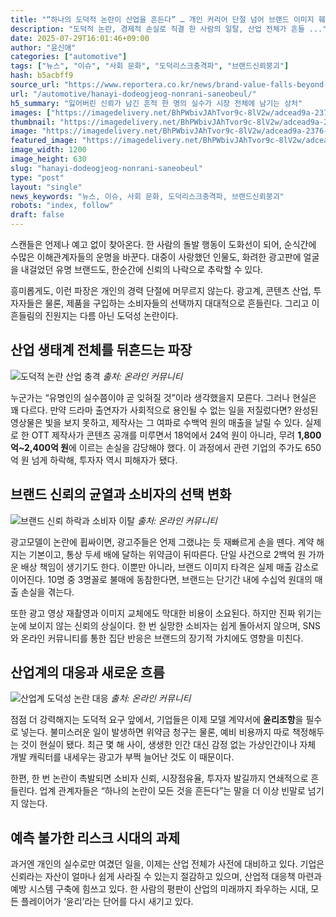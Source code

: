```yaml
---
title: "“하나의 도덕적 논란이 산업을 흔든다” … 개인 커리어 단절 넘어 브랜드 이미지 훼손·경제적 손실로 이어진다"
description: "도덕적 논란, 경제적 손실로 직결 한 사람의 일탈, 산업 전체가 흔들 ..."
date: 2025-07-29T16:01:46+09:00
author: "윤신애"
categories: ["automotive"]
tags: ["뉴스", "이슈", "사회 문화", "도덕리스크충격파", "브랜드신뢰붕괴"]
hash: b5acbff9
source_url: "https://www.reportera.co.kr/news/brand-value-falls-beyond-personal-career-break/"
url: "/automotive/hanayi-dodeogjeog-nonrani-saneobeul/"
h5_summary: "잃어버린 신뢰가 남긴 흔적 한 명의 실수가 시장 전체에 남기는 상처"
images: ["https://imagedelivery.net/BhPWbivJAhTvor9c-8lV2w/adcead9a-2376-47f8-737d-a57f4cc3f200/public", "https://imagedelivery.net/BhPWbivJAhTvor9c-8lV2w/d421ef74-e4e3-40f1-c07e-d3681bc7fc00/public", "https://imagedelivery.net/BhPWbivJAhTvor9c-8lV2w/6621297c-b140-4c62-5df7-b2e42bdf1900/public", "https://imagedelivery.net/BhPWbivJAhTvor9c-8lV2w/ead89843-ecca-4904-bbcd-50b004772d00/public"]
thumbnail: "https://imagedelivery.net/BhPWbivJAhTvor9c-8lV2w/adcead9a-2376-47f8-737d-a57f4cc3f200/public"
image: "https://imagedelivery.net/BhPWbivJAhTvor9c-8lV2w/adcead9a-2376-47f8-737d-a57f4cc3f200/public"
featured_image: "https://imagedelivery.net/BhPWbivJAhTvor9c-8lV2w/adcead9a-2376-47f8-737d-a57f4cc3f200/public"
image_width: 1200
image_height: 630
slug: "hanayi-dodeogjeog-nonrani-saneobeul"
type: "post"
layout: "single"
news_keywords: "뉴스, 이슈, 사회 문화, 도덕리스크충격파, 브랜드신뢰붕괴"
robots: "index, follow"
draft: false
---
```


스캔들은 언제나 예고 없이 찾아온다. 한 사람의 돌발 행동이 도화선이 되어, 순식간에 수많은 이해관계자들의 운명을 바꾼다. 대중이 사랑했던 인물도, 화려한 광고판에 얼굴을 내걸었던 유명 브랜드도, 한순간에 신뢰의 나락으로 추락할 수 있다.

흥미롭게도, 이런 파장은 개인의 경력 단절에 머무르지 않는다. 광고계, 콘텐츠 산업, 투자자들은 물론, 제품을 구입하는 소비자들의 선택까지 대대적으로 흔들린다. 그리고 이 흔들림의 진원지는 다름 아닌 도덕성 논란이다.

## 산업 생태계 전체를 뒤흔드는 파장

![도덕적 논란 산업 충격](https://imagedelivery.net/BhPWbivJAhTvor9c-8lV2w/ead89843-ecca-4904-bbcd-50b004772d00/public)
*출처: 온라인 커뮤니티*


누군가는 “유명인의 실수쯤이야 곧 잊혀질 것”이라 생각했을지 모른다. 그러나 현실은 꽤 다르다. 만약 드라마 출연자가 사회적으로 용인될 수 없는 일을 저질렀다면? 완성된 영상물은 빛을 보지 못하고, 제작사는 그 여파로 수백억 원의 매출을 날릴 수 있다. 실제로 한 OTT 제작사가 콘텐츠 공개를 미루면서 18억에서 24억 원이 아니라, 무려 **1,800억~2,400억 원**에 이르는 손실을 감당해야 했다. 이 과정에서 관련 기업의 주가도 650억 원 넘게 하락해, 투자자 역시 피해자가 됐다.

## 브랜드 신뢰의 균열과 소비자의 선택 변화

![브랜드 신뢰 하락과 소비자 이탈](https://imagedelivery.net/BhPWbivJAhTvor9c-8lV2w/d421ef74-e4e3-40f1-c07e-d3681bc7fc00/public)
*출처: 온라인 커뮤니티*


광고모델이 논란에 휩싸이면, 광고주들은 언제 그랬냐는 듯 재빠르게 손을 뗀다. 계약 해지는 기본이고, 통상 두세 배에 달하는 위약금이 뒤따른다. 단일 사건으로 2백억 원 가까운 배상 책임이 생기기도 한다. 이뿐만 아니라, 브랜드 이미지 타격은 실제 매출 감소로 이어진다. 10명 중 3명꼴로 불매에 동참한다면, 브랜드는 단기간 내에 수십억 원대의 매출 손실을 겪는다.

또한 광고 영상 재촬영과 이미지 교체에도 막대한 비용이 소요된다. 하지만 진짜 위기는 눈에 보이지 않는 신뢰의 상실이다. 한 번 실망한 소비자는 쉽게 돌아서지 않으며, SNS와 온라인 커뮤니티를 통한 집단 반응은 브랜드의 장기적 가치에도 영향을 미친다.

## 산업계의 대응과 새로운 흐름

![산업계 도덕성 논란 대응](https://imagedelivery.net/BhPWbivJAhTvor9c-8lV2w/6621297c-b140-4c62-5df7-b2e42bdf1900/public)
*출처: 온라인 커뮤니티*


점점 더 강력해지는 도덕적 요구 앞에서, 기업들은 이제 모델 계약서에 **윤리조항**을 필수로 넣는다. 불미스러운 일이 발생하면 위약금 청구는 물론, 예비 비용까지 따로 책정해두는 것이 현실이 됐다. 최근 몇 해 사이, 생생한 인간 대신 감정 없는 가상인간이나 자체 개발 캐릭터를 내세우는 광고가 부쩍 늘어난 것도 이 때문이다.

한편, 한 번 논란이 촉발되면 소비자 신뢰, 시장점유율, 투자자 발길까지 연쇄적으로 흔들린다. 업계 관계자들은 “하나의 논란이 모든 것을 흔든다”는 말을 더 이상 빈말로 넘기지 않는다.

## 예측 불가한 리스크 시대의 과제

과거엔 개인의 실수로만 여겼던 일을, 이제는 산업 전체가 사전에 대비하고 있다. 기업은 신뢰라는 자산이 얼마나 쉽게 사라질 수 있는지 절감하고 있으며, 산업적 대응책 마련과 예방 시스템 구축에 힘쓰고 있다. 한 사람의 평판이 산업의 미래까지 좌우하는 시대, 모든 플레이어가 ‘윤리’라는 단어를 다시 새기고 있다.
